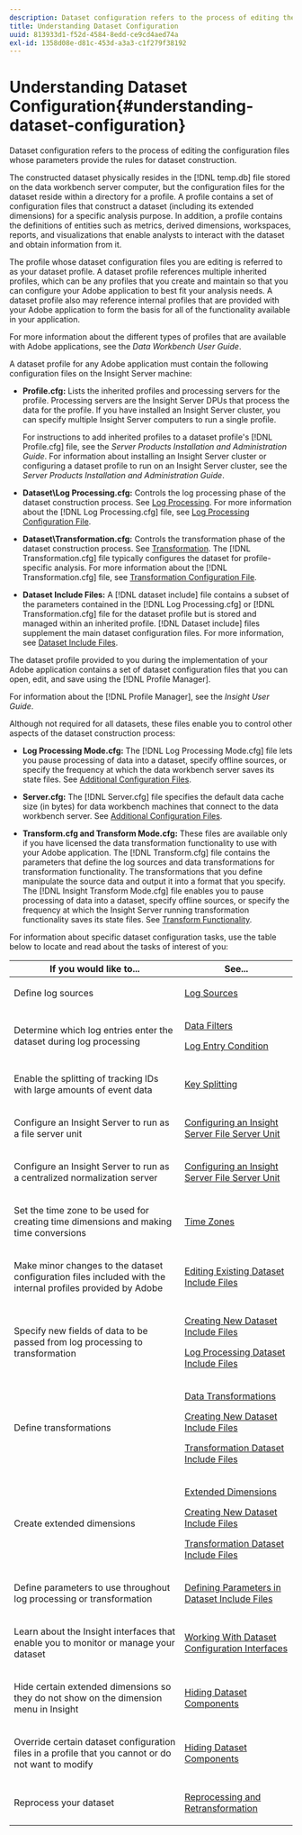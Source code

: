 ```yaml
---
description: Dataset configuration refers to the process of editing the configuration files whose parameters provide the rules for dataset construction.
title: Understanding Dataset Configuration
uuid: 813933d1-f52d-4584-8edd-ce9cd4aed74a
exl-id: 1358d08e-d81c-453d-a3a3-c1f279f38192
---
```

# Understanding Dataset Configuration{#understanding-dataset-configuration}

Dataset configuration refers to the process of editing the configuration files whose parameters provide the rules for dataset construction.

 The constructed dataset physically resides in the [!DNL temp.db] file stored on the data workbench server computer, but the configuration files for the dataset reside within a directory for a profile. A profile contains a set of configuration files that construct a dataset (including its extended dimensions) for a specific analysis purpose. In addition, a profile contains the definitions of entities such as metrics, derived dimensions, workspaces, reports, and visualizations that enable analysts to interact with the dataset and obtain information from it.

The profile whose dataset configuration files you are editing is referred to as your dataset profile. A dataset profile references multiple inherited profiles, which can be any profiles that you create and maintain so that you can configure your Adobe application to best fit your analysis needs. A dataset profile also may reference internal profiles that are provided with your Adobe application to form the basis for all of the functionality available in your application.

For more information about the different types of profiles that are available with Adobe applications, see the *Data Workbench User Guide*.

<!--
c_req_config_files.xml
-->

A dataset profile for any Adobe application must contain the following configuration files on the Insight Server machine:

* **Profile.cfg:** Lists the inherited profiles and processing servers for the profile. Processing servers are the Insight Server DPUs that process the data for the profile. If you have installed an Insight Server cluster, you can specify multiple Insight Server computers to run a single profile.

  For instructions to add inherited profiles to a dataset profile's [!DNL Profile.cfg] file, see the *Server Products Installation and Administration Guide*. For information about installing an Insight Server cluster or configuring a dataset profile to run on an Insight Server cluster, see the *Server Products Installation and Administration Guide*. 

* **Dataset\Log Processing.cfg:** Controls the log processing phase of the dataset construction process. See [Log Processing](../../home/c-dataset-const-proc/c-dataset-constr.md#concept-8a63892878004dc389c7dad784fcb061). For more information about the [!DNL Log Processing.cfg] file, see [Log Processing Configuration File](../../home/c-dataset-const-proc/c-log-proc-config-file/c-abt-log-proc-config-file.md). 

* **Dataset\Transformation.cfg:** Controls the transformation phase of the dataset construction process. See [Transformation](../../home/c-dataset-const-proc/c-dataset-constr.md#concept-88f72e0897a744b5bc03df5039264dda). The [!DNL Transformation.cfg] file typically configures the dataset for profile-specific analysis. For more information about the [!DNL Transformation.cfg] file, see [Transformation Configuration File](../../home/c-dataset-const-proc/c-trans-config-file/c-abt-trans-config-file.md). 

* **Dataset Include Files:** A [!DNL dataset include] file contains a subset of the parameters contained in the [!DNL Log Processing.cfg] or [!DNL Transformation.cfg] file for the dataset profile but is stored and managed within an inherited profile. [!DNL Dataset include] files supplement the main dataset configuration files. For more information, see [Dataset Include Files](../../home/c-dataset-const-proc/c-dataset-inc-files/c-abt-dataset-inc-files.md).

The dataset profile provided to you during the implementation of your Adobe application contains a set of dataset configuration files that you can open, edit, and save using the [!DNL Profile Manager].

For information about the [!DNL Profile Manager], see the *Insight User Guide*.

<!--
c_addl_config_files.xml
-->

Although not required for all datasets, these files enable you to control other aspects of the dataset construction process:

* **Log Processing Mode.cfg:** The [!DNL Log Processing Mode.cfg] file lets you pause processing of data into a dataset, specify offline sources, or specify the frequency at which the data workbench server saves its state files. See [Additional Configuration Files](../../home/c-dataset-const-proc/c-add-config-files/c-add-config-files.md#concept-1afef4f88f1e467ab4326875fd1d3004). 

* **Server.cfg:** The [!DNL Server.cfg] file specifies the default data cache size (in bytes) for data workbench machines that connect to the data workbench server. See [Additional Configuration Files](../../home/c-dataset-const-proc/c-add-config-files/c-add-config-files.md#concept-1afef4f88f1e467ab4326875fd1d3004). 

* **Transform.cfg and Transform Mode.cfg:** These files are available only if you have licensed the data transformation functionality to use with your Adobe application. The [!DNL Transform.cfg] file contains the parameters that define the log sources and data transformations for transformation functionality. The transformations that you define manipulate the source data and output it into a format that you specify. The [!DNL Insight Transform Mode.cfg] file enables you to pause processing of data into a dataset, specify offline sources, or specify the frequency at which the Insight Server running transformation functionality saves its state files. See [Transform Functionality](https://experienceleague.adobe.com/docs/data-workbench/using/server-admin-install/transform/t-config-tfm.html).

<!--
c_next_steps.xml
-->

For information about specific dataset configuration tasks, use the table below to locate and read about the tasks of interest of you:

<table id="table_394CFB5135274545B5DA37952EC6943E"> 
 <thead> 
  <tr> 
   <th colname="col1" class="entry"> If you would like to... </th> 
   <th colname="col2" class="entry"> See... </th> 
  </tr> 
 </thead>
 <tbody> 
  <tr> 
   <td colname="col1"> <p>Define log sources </p> </td> 
   <td colname="col2"> <p><a href="../../home/c-dataset-const-proc/c-log-proc-config-file/c-log-sources.md#concept-6714c720fac044cbb9af003bf401b2ea"> Log Sources </a> </p> </td> 
  </tr> 
  <tr> 
   <td colname="col1"> <p>Determine which log entries enter the dataset during log processing </p> </td> 
   <td colname="col2"> <p> <a href="../../home/c-dataset-const-proc/c-log-proc-config-file/c-info-log-proc-param.md#concept-41bd49bf6b64442d91c232ec67529a3d"> Data Filters</a> </p> <p> <a href="../../home/c-dataset-const-proc/c-log-proc-config-file/c-info-log-proc-param.md#concept-ecaff95cee4e40bc90f81e099c5fc934"> Log Entry Condition</a> </p> </td> 
  </tr> 
  <tr> 
   <td colname="col1"> <p>Enable the splitting of tracking IDs with large amounts of event data </p> </td> 
   <td colname="col2"> <p><a href="../../home/c-dataset-const-proc/c-log-proc-config-file/c-info-log-proc-param.md#concept-64b416bbe42f4d689f90df246f7f7caf"> Key Splitting</a> </p> </td> 
  </tr> 
  <tr> 
   <td colname="col1"> <p>Configure an Insight Server to run as a file server unit </p> </td> 
   <td colname="col2"> <p><a href="../../home/c-dataset-const-proc/c-log-proc-config-file/c-ins-svr-file-svr-unit.md#concept-995abff3fce34e439fb3f7f47191c80d"> Configuring an Insight Server File Server Unit </a> </p> </td> 
  </tr> 
  <tr> 
   <td colname="col1"> <p>Configure an Insight Server to run as a centralized normalization server </p> </td> 
   <td colname="col2"> <p><a href="../../home/c-dataset-const-proc/c-log-proc-config-file/c-ins-svr-file-svr-unit.md#concept-995abff3fce34e439fb3f7f47191c80d"> Configuring an Insight Server File Server Unit </a> </p> </td> 
  </tr> 
  <tr> 
   <td colname="col1"> <p>Set the time zone to be used for creating time dimensions and making time conversions </p> </td> 
   <td colname="col2"> <p><a href="../../home/c-dataset-const-proc/c-trans-config-file/c-spec-trans-param/c-time-zones.md#concept-9cf16b1cb4874f7d85e1dd950fdb4956"> Time Zones </a> </p> </td> 
  </tr> 
  <tr> 
   <td colname="col1"> <p>Make minor changes to the dataset configuration files included with the internal profiles provided by Adobe </p> </td> 
   <td colname="col2"> <p><a href="../../home/c-dataset-const-proc/c-dataset-inc-files/c-work-dataset-inc-files/t-edit-ex-dataset-inc-files.md#task-456c04e38ebc425fb35677a6bb6aa077"> Editing Existing Dataset Include Files </a> </p> </td> 
  </tr> 
  <tr> 
   <td colname="col1"> <p>Specify new fields of data to be passed from log processing to transformation </p> </td> 
   <td colname="col2"> <p> <a href="../../home/c-dataset-const-proc/c-dataset-inc-files/c-work-dataset-inc-files/t-create-new-dataset-inc-files.md#task-b29f30605c374a6ca747ac843337b06e"> Creating New Dataset Include Files </a> </p> <p> <a href="../../home/c-dataset-const-proc/c-dataset-inc-files/c-types-dataset-inc-files/c-log-proc-dataset-inc-files/c-log-proc-dataset-inc-files.md#concept-999475a22519432e98844622ca95b6ab"> Log Processing Dataset Include Files </a> </p> </td> 
  </tr> 
  <tr> 
   <td colname="col1"> <p>Define transformations </p> </td> 
   <td colname="col2"> <p> <a href="../../home/c-dataset-const-proc/c-data-trans/c-abt-transf.md"> Data Transformations </a> </p> <p> <a href="../../home/c-dataset-const-proc/c-dataset-inc-files/c-work-dataset-inc-files/t-create-new-dataset-inc-files.md#task-b29f30605c374a6ca747ac843337b06e"> Creating New Dataset Include Files </a> </p> <p> <a href="../../home/c-dataset-const-proc/c-dataset-inc-files/c-types-dataset-inc-files/c-trans-dataset-inc-files.md#concept-c64aa78ed9ce40b8a0f4932c82ff5ace"> Transformation Dataset Include Files </a> </p> </td> 
  </tr> 
  <tr> 
   <td colname="col1"> <p>Create extended dimensions </p> </td> 
   <td colname="col2"> <p> <a href="../../home/c-dataset-const-proc/c-ex-dim/c-abt-ex-dim.md"> Extended Dimensions </a> </p> <p> <a href="../../home/c-dataset-const-proc/c-dataset-inc-files/c-work-dataset-inc-files/t-create-new-dataset-inc-files.md#task-b29f30605c374a6ca747ac843337b06e"> Creating New Dataset Include Files </a> </p> <p> <a href="../../home/c-dataset-const-proc/c-dataset-inc-files/c-types-dataset-inc-files/c-trans-dataset-inc-files.md#concept-c64aa78ed9ce40b8a0f4932c82ff5ace"> Transformation Dataset Include Files </a> </p> </td> 
  </tr> 
  <tr> 
   <td colname="col1"> <p>Define parameters to use throughout log processing or transformation </p> </td> 
   <td colname="col2"> <p><a href="../../home/c-dataset-const-proc/c-dataset-inc-files/c-def-param-dataset-inc-files/c-def-param-dataset-inc-files.md#concept-5ad06acc8dc44bf2a99643fafdd56b50"> Defining Parameters in Dataset Include Files </a> </p> </td> 
  </tr> 
  <tr> 
   <td colname="col1"> <p>Learn about the Insight interfaces that enable you to monitor or manage your dataset </p> </td> 
   <td colname="col2"> <p><a href="../../home/c-dataset-const-proc/c-dataset-config-tools/c-dataset-config-int/c-dataset-config-int.md#concept-0ea33a52ce234ec8951e7b4430fbc5ab"> Working With Dataset Configuration Interfaces </a> </p> </td> 
  </tr> 
  <tr> 
   <td colname="col1"> <p>Hide certain extended dimensions so they do not show on the dimension menu in Insight </p> </td> 
   <td colname="col2"> <p><a href="../../home/c-dataset-const-proc/c-dataset-config-tools/c-hide-dataset-comp/c-hide-dataset-comp.md#concept-50d9a004736f42f6b0aa7cde0d6148ff"> Hiding Dataset Components </a> </p> </td> 
  </tr> 
  <tr> 
   <td colname="col1"> <p>Override certain dataset configuration files in a profile that you cannot or do not want to modify </p> </td> 
   <td colname="col2"> <p><a href="../../home/c-dataset-const-proc/c-dataset-config-tools/c-hide-dataset-comp/c-hide-dataset-comp.md#concept-50d9a004736f42f6b0aa7cde0d6148ff"> Hiding Dataset Components </a> </p> </td> 
  </tr> 
  <tr> 
   <td colname="col1"> <p>Reprocess your dataset </p> </td> 
   <td colname="col2"> <p><a href="../../home/c-dataset-const-proc/c-reproc-retrans/c-unst-reproc-retrans.md"> Reprocessing and Retransformation </a> </p> </td> 
  </tr> 
 </tbody> 
</table>
